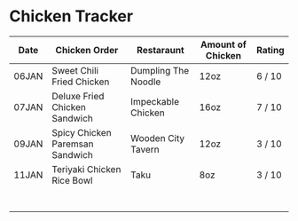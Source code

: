 # **Chicken Tracker**
| Date | Chicken Order | Restaraunt | Amount of Chicken | Rating |
| ---- | ------------- | ---------- | ----------------- | ------ |
| 06JAN | Sweet Chili Fried Chicken  | Dumpling The Noodle  | 12oz | 6 / 10 |
| 07JAN | Deluxe Fried Chicken Sandwich | Impeckable Chicken | 16oz | 7 / 10 |
| 09JAN | Spicy Chicken Paremsan Sandwich | Wooden City Tavern | 12oz | 3 / 10 |
| 11JAN | Teriyaki Chicken Rice Bowl | Taku | 8oz | 3 / 10 |
|  |   |   |   |   |
|  |   |   |   |   |
|  |   |   |   |   |
|  |   |   |   |   |
|  |   |   |   |   |
|  |   |   |   |   |
|  |   |   |   |   |



